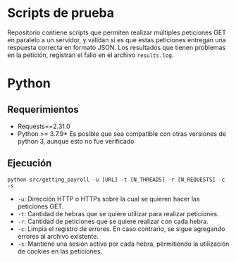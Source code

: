 # Scripts de prueba

Repositorio contiene scripts que permiten realizar múltiples peticiones GET en paralelo a un servidor, y validan si es que estas peticiones entregan una respuesta correcta en formato JSON. Los resultados que tienen problemas en la petición, registran el fallo en el archivo `results.log`.

# Python

## Requerimientos

- Requests==2.31.0
- Python >= 3.7.9\*
  Es posible que sea compatible con otras versiones de python 3, aunque esto no fue verificado

## Ejecución

```
python src/getting_payroll -u [URL] -t [N_THREADS] -r [N_REQUESTS] -c -s
```

- `-u`: Dirección HTTP o HTTPs sobre la cual se quieren hacer las peticiones GET.
- `-t`: Cantidad de hebras que se quiere utilizar para realizar peticiones.
- `-r`: Cantidad de peticiones que se quiere realizar con cada hebra.
- `-c`: Limpia el registro de errores. En caso contrario, se sigue agregando errores al archivo existente.
- `-s`: Mantiene una sesión activa por cada hebra, permitiendo la utilización de cookies en las peticiones.
